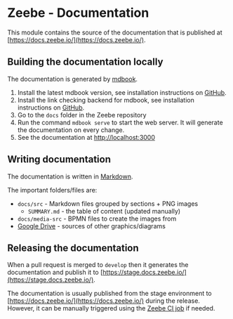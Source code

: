 # Zeebe - Documentation

This module contains the source of the documentation that is published at [https://docs.zeebe.io/](https://docs.zeebe.io/).

## Building the documentation locally

The documentation is generated by [mdbook](https://github.com/rust-lang/mdBook).

1. Install the latest mdbook version, see installation instructions on [GitHub](https://github.com/rust-lang/mdBook#installation).
1. Install the link checking backend for mdbook, see installation instructions on [GitHub](https://github.com/Michael-F-Bryan/mdbook-linkcheck#getting-started).
1. Go to the `docs` folder in the Zeebe repository
1. Run the command `mdbook serve` to start the web server. It will generate the documentation on every change.
1. See the documentation at [http://localhost:3000](http://localhost:3000)


## Writing documentation

The documentation is written in [Markdown](https://guides.github.com/features/mastering-markdow).

The important folders/files are:

* `docs/src` - Markdown files grouped by sections + PNG images
    * `SUMMARY.md` - the table of content (updated manually)
* `docs/media-src` - BPMN files to create the images from
* [Google Drive](https://drive.google.com/drive/folders/1PSo7T8H14T6rs0y0leXiq2WySqx82Bcs) - sources of other graphics/diagrams

## Releasing the documentation

When a pull request is merged to `develop` then it generates the documentation and publish it to [https://stage.docs.zeebe.io/](https://stage.docs.zeebe.io/).

The documentation is usually published from the stage environment to [https://docs.zeebe.io/](https://docs.zeebe.io/) during the release. However, it can be manually triggered using the [Zeebe CI job](https://ci.zeebe.camunda.cloud/job/zeebe-docs/) if needed.
